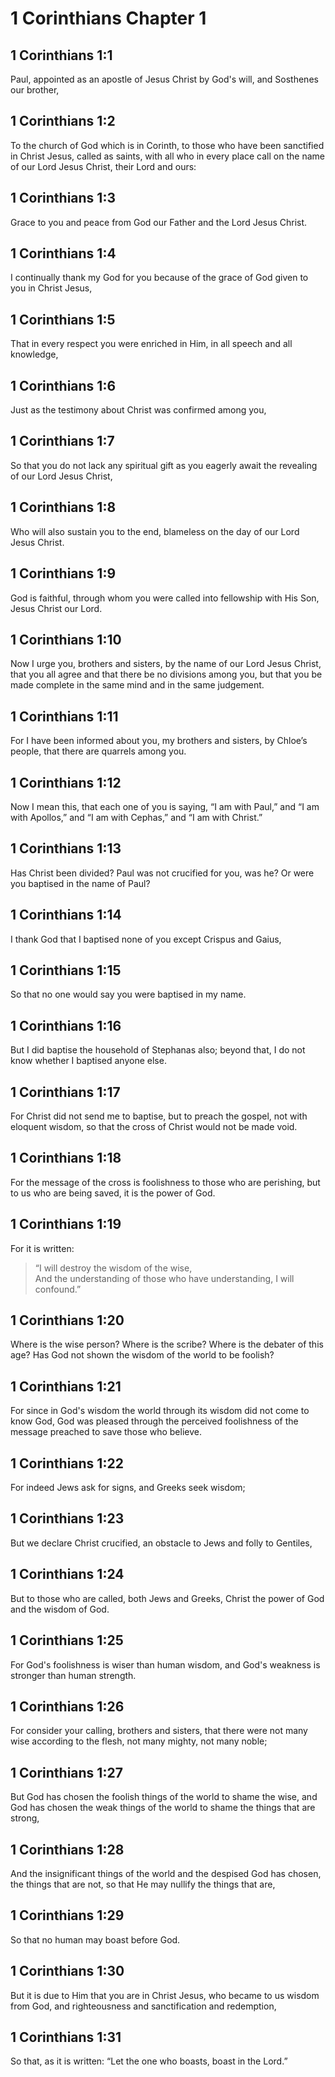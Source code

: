 # 1 Corinthians Chapter 1

## 1 Corinthians 1:1

Paul, appointed as an apostle of Jesus Christ by God's will, and Sosthenes our brother,

## 1 Corinthians 1:2

To the church of God which is in Corinth, to those who have been sanctified in Christ Jesus, called as saints, with all who in every place call on the name of our Lord Jesus Christ, their Lord and ours:

## 1 Corinthians 1:3

Grace to you and peace from God our Father and the Lord Jesus Christ.

## 1 Corinthians 1:4

I continually thank my God for you because of the grace of God given to you in Christ Jesus,

## 1 Corinthians 1:5

That in every respect you were enriched in Him, in all speech and all knowledge,

## 1 Corinthians 1:6

Just as the testimony about Christ was confirmed among you,

## 1 Corinthians 1:7

So that you do not lack any spiritual gift as you eagerly await the revealing of our Lord Jesus Christ,

## 1 Corinthians 1:8

Who will also sustain you to the end, blameless on the day of our Lord Jesus Christ.

## 1 Corinthians 1:9

God is faithful, through whom you were called into fellowship with His Son, Jesus Christ our Lord.

## 1 Corinthians 1:10

Now I urge you, brothers and sisters, by the name of our Lord Jesus Christ, that you all agree and that there be no divisions among you, but that you be made complete in the same mind and in the same judgement.

## 1 Corinthians 1:11

For I have been informed about you, my brothers and sisters, by Chloe’s people, that there are quarrels among you.

## 1 Corinthians 1:12

Now I mean this, that each one of you is saying, “I am with Paul,” and “I am with Apollos,” and “I am with Cephas,” and “I am with Christ.”

## 1 Corinthians 1:13

Has Christ been divided? Paul was not crucified for you, was he? Or were you baptised in the name of Paul?

## 1 Corinthians 1:14

I thank God that I baptised none of you except Crispus and Gaius,

## 1 Corinthians 1:15

So that no one would say you were baptised in my name.

## 1 Corinthians 1:16

But I did baptise the household of Stephanas also; beyond that, I do not know whether I baptised anyone else.

## 1 Corinthians 1:17

For Christ did not send me to baptise, but to preach the gospel, not with eloquent wisdom, so that the cross of Christ would not be made void.

## 1 Corinthians 1:18

For the message of the cross is foolishness to those who are perishing, but to us who are being saved, it is the power of God.

## 1 Corinthians 1:19

For it is written:

> “I will destroy the wisdom of the wise,  
> And the understanding of those who have understanding, I will confound.”

## 1 Corinthians 1:20

Where is the wise person? Where is the scribe? Where is the debater of this age? Has God not shown the wisdom of the world to be foolish?

## 1 Corinthians 1:21

For since in God's wisdom the world through its wisdom did not come to know God, God was pleased through the perceived foolishness of the message preached to save those who believe.

## 1 Corinthians 1:22

For indeed Jews ask for signs, and Greeks seek wisdom;

## 1 Corinthians 1:23

But we declare Christ crucified, an obstacle to Jews and folly to Gentiles,

## 1 Corinthians 1:24

But to those who are called, both Jews and Greeks, Christ the power of God and the wisdom of God.

## 1 Corinthians 1:25

For God's foolishness is wiser than human wisdom, and God's weakness is stronger than human strength.

## 1 Corinthians 1:26

For consider your calling, brothers and sisters, that there were not many wise according to the flesh, not many mighty, not many noble;

## 1 Corinthians 1:27

But God has chosen the foolish things of the world to shame the wise, and God has chosen the weak things of the world to shame the things that are strong,

## 1 Corinthians 1:28

And the insignificant things of the world and the despised God has chosen, the things that are not, so that He may nullify the things that are,

## 1 Corinthians 1:29

So that no human may boast before God.

## 1 Corinthians 1:30

But it is due to Him that you are in Christ Jesus, who became to us wisdom from God, and righteousness and sanctification and redemption,

## 1 Corinthians 1:31

So that, as it is written: “Let the one who boasts, boast in the Lord.”
